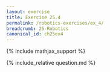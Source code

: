 ```yaml
---
layout: exercise
title: Exercise 25.4
permalink: /robotics-exercises/ex_4/
breadcrumb: 25-Robotics
canonical_id: ch25ex4
---
```


{% include mathjax_support %}
<div id="hiddden">{% include_relative question.md %}</div>